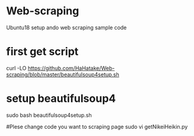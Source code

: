 # Web-scraping
Ubuntu18 setup ando web scraping sample code


# first get script  
curl -LO https://github.com/HaHatake/Web-scraping/blob/master/beautifulsoup4setup.sh

# setup beautifulsoup4
sudo bash beautifulsoup4setup.sh  

#Plese change code you want to scraping page
sudo vi getNikeiHeikin.py
